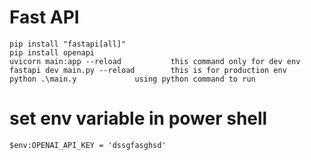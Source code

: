 # Fast API

```
pip install "fastapi[all]"
pip install openapi
uvicorn main:app --reload           this command only for dev env 
fastapi dev main.py --reload        this is for production env
python .\main.y             using python command to run
```

# set env variable in power shell
```
$env:OPENAI_API_KEY = 'dssgfasghsd'
```

